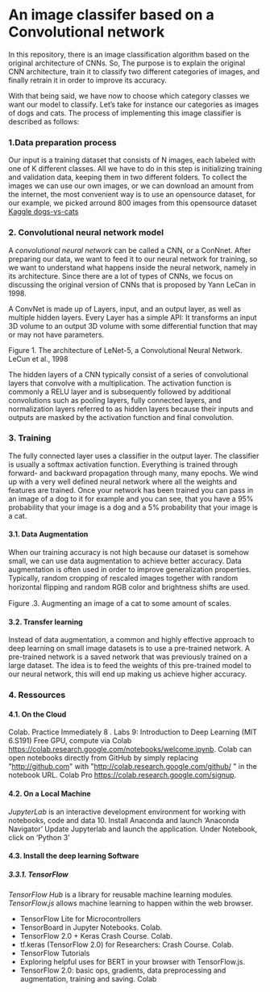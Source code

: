 # An image classifer based on a Convolutional network

 In this repository, there is an image classification algorithm based on the original architecture of CNNs. So, The purpose is to explain the original CNN architecture, train it to classify two different categories of images, and finally retrain it in order to improve its accuracy. 

With that being said, we have now to choose which category classes we want our model to classify. Let’s take for instance our categories as images of dogs and cats. The process of implementing this image classifier is described as follows:


### 1.Data preparation process


Our input is a training dataset that consists of N images, each labeled with one of K different classes. 
All we have to do in this step is initializing training and validation data, keeping them in two different folders.
To collect the images we can use our own images, or we can download an amount from the internet, the most convenient way is to use an opensource dataset, for our example, we picked arround 800 images from this opensource dataset [Kaggle dogs-vs-cats][1] 


### 2. Convolutional neural network model
A _convolutional neural network_ can be called a CNN, or a ConNnet.
After preparing our data, we want to feed it to our neural network for training, so we want to understand what happens inside the neural network, namely in its architecture.
Since there are a lot of types of CNNs, we focus on discussing the original version of CNNs that is proposed by Yann LeCan in 1998.

A ConvNet is made up of Layers, input, and an output layer, as well as multiple hidden layers. Every Layer has a simple API: It transforms an input 3D volume to an output 3D volume with some differential function that may or may not have parameters.

Figure 1. The architecture of LeNet-5, a Convolutional Neural Network. LeCun et al., 1998

The hidden layers of a CNN typically consist of a series of convolutional layers that convolve with a multiplication. The activation function is commonly a RELU layer and is subsequently followed by additional convolutions such as pooling layers, fully connected layers, and normalization layers referred to as hidden layers because their inputs and outputs are masked by the activation function and final convolution.


### 3. Training

The fully connected layer uses a classifier in the output layer. The classifier is usually a softmax activation function.
Everything is trained through forward- and backward propagation through many, many epochs. We wind up with a very well defined neural network where all the weights and features are trained.
Once your network has been trained you can pass in an image of a dog to it for example and you can see, that you have a 95% probability that your image is a dog and a 5% probability that your image is a cat.


#### 3.1. Data Augmentation

When our training accuracy is not high because our dataset is somehow small, we can use data augmentation to achieve better accuracy.
Data augmentation is often used in order to improve generalization properties. Typically, random cropping of rescaled images together with random horizontal ﬂipping and random RGB color and brightness shifts are used.


Figure .3. Augmenting an image of a cat to some amount of scales.

#### 3.2. Transfer learning

Instead of data augmentation, a common and highly effective approach to deep learning on small image datasets is to use a pre-trained network. A pre-trained network is a saved network that was previously trained on a large dataset. The idea is to feed the weights of this pre-trained model to our neural network, this will end up making us achieve higher accuracy.

### 4. Ressources
#### 4.1. On the Cloud

Colab. Practice Immediately 8 . Labs 9: Introduction to Deep Learning (MIT 6.S191)
Free GPU, compute via Colab https://colab.research.google.com/notebooks/welcome.ipynb.
Colab can open notebooks directly from GitHub by simply replacing "http://github.com" with
"http://colab.research.google.com/github/ " in the notebook URL.
Colab Pro https://colab.research.google.com/signup.

#### 4.2. On a Local Machine

_JupyterLab_ is an interactive development environment for working with notebooks, code and data 10.
Install Anaconda and launch ‘Anaconda Navigator’
Update Jupyterlab and launch the application. Under Notebook, click on ‘Python 3’

#### 4.3. Install the deep learning Software
##### 3.3.1. TensorFlow

_TensorFlow Hub_ is a library for reusable machine learning modules.
_TensorFlow.js_ allows machine learning to happen within the web browser.

*  TensorFlow Lite for Microcontrollers
*  TensorBoard in Jupyter Notebooks. Colab.
*  TensorFlow 2.0 + Keras Crash Course. Colab.
*  tf.keras (TensorFlow 2.0) for Researchers: Crash Course. Colab.
*  TensorFlow Tutorials
*  Exploring helpful uses for BERT in your browser with TensorFlow.js.
*  TensorFlow 2.0: basic ops, gradients, data preprocessing and augmentation, training and saving. Colab



[1]: https://www.kaggle.com/c/dogs-vs-cats/data
